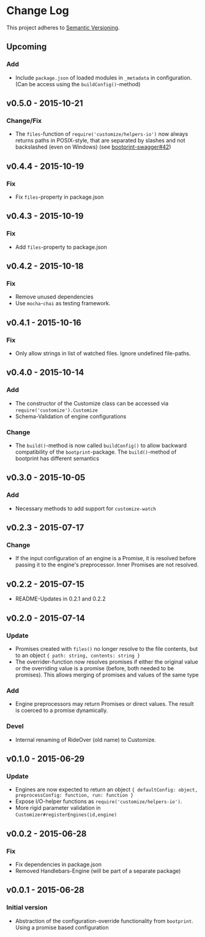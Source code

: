 # Change Log

This project adheres to [Semantic Versioning](http://semver.org/).

## Upcoming

### Add

* Include `package.json` of loaded modules in `_metadata` in configuration. (Can be access using the `buildConfig()`-method)

## v0.5.0 - 2015-10-21

### Change/Fix
 
* The `files`-function of `require('customize/helpers-io')` now always returns paths
  in POSIX-style, that are separated by slashes and not backslashed (even on Windows)
  (see [bootprint-swagger#42](https://github.com/nknapp/bootprint-swagger/issues/42#issuecomment-149803466))

## v0.4.4 - 2015-10-19

### Fix

* Fix `files`-property in package.json 

## v0.4.3 - 2015-10-19

### Fix

* Add `files`-property to package.json

## v0.4.2 - 2015-10-18

### Fix

* Remove unused dependencies
* Use `mocha`-`chai` as testing framework.

## v0.4.1 - 2015-10-16

### Fix

* Only allow strings in list of watched files. Ignore undefined file-paths.

## v0.4.0 - 2015-10-14

### Add

* The constructor of the Customize class can be accessed via `require('customize').Customize`
* Schema-Validation of engine configurations

### Change

* The `build()`-method is now called `buildConfig()` to allow backward compatibility
  of the `bootprint`-package. The `build()`-method of bootprint has different semantics

## v0.3.0 - 2015-10-05 
### Add

* Necessary methods to add support for `customize-watch`

## v0.2.3 - 2015-07-17

### Change

* If the input configuration of an engine is a Promise, it is resolved 
  before passing it to the engine's preprocessor. Inner Promises are not resolved.

## v0.2.2 - 2015-07-15

* README-Updates in 0.2.1 and 0.2.2

## v0.2.0 - 2015-07-14

### Update
- Promises created with `files()` no longer resolve to the file contents, but 
  to an object `{ path: string, contents: string }`
- The overrider-function now resolves promises if either the original value 
  or the overriding value is a promise (before, both needed to be promises).
  This allows merging of promises and values of the same type
  
### Add

- Engine preprocessors may return Promises or direct values. The result is 
  coerced to a promise dynamically.

### Devel
- Internal renaming of RideOver (old name) to Customize.


## v0.1.0 - 2015-06-29
### Update

- Engines are now expected to return an object `{ defaultConfig: object, preprocessConfig: function, run: function }`
- Expose I/O-helper functions as `require('customize/helpers-io')`.
- More rigid parameter validation in `Customizer#registerEngines(id,engine)`

## v0.0.2 - 2015-06-28
### Fix

- Fix dependencies in package.json
- Removed Handlebars-Engine (will be part of a separate package)

## v0.0.1 - 2015-06-28
### Initial version

- Abstraction of the configuration-override functionality from `bootprint`.
  Using a promise based configuration
